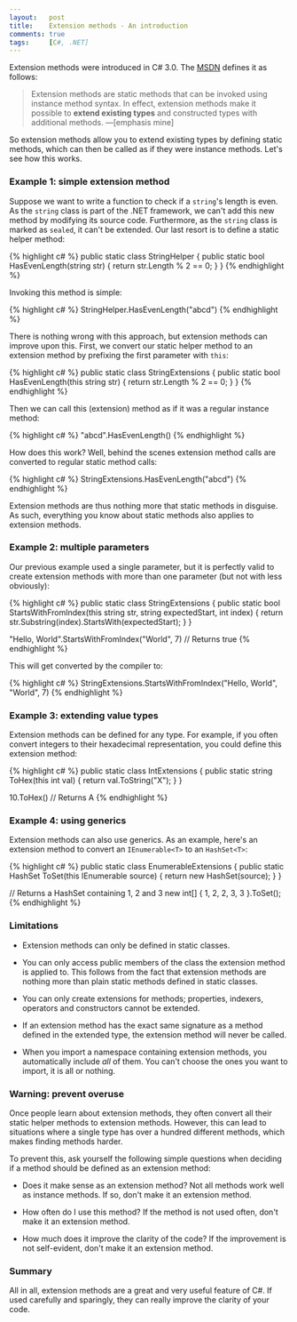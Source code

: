 ```yaml
---
layout:   post
title:    Extension methods - An introduction
comments: true
tags:     [C#, .NET]
---
```


Extension methods were introduced in C# 3.0. The [MSDN](http://msdn.microsoft.com/en-us/library/bb308966.aspx#csharp3.0overview_topic3) defines it as follows:

> Extension methods are static methods that can be invoked using instance method syntax. In effect, extension methods make it possible to **extend existing types** and constructed types with additional methods. —[emphasis mine]

So extension methods allow you to extend existing types by defining static methods, which can then be called as if they were instance methods. Let's see how this works.

### Example 1: simple extension method

Suppose we want to write a function to check if a `string`'s length is even. As the `string` class is part of the .NET framework, we can't add this new method by modifying its source code. Furthermore, as the `string` class is marked as `sealed`, it can't be extended. Our last resort is to define a static helper method:

{% highlight c# %}
public static class StringHelper
{
    public static bool HasEvenLength(string str)
    {
        return str.Length % 2 == 0;
    }
}
{% endhighlight %}

Invoking this method is simple:

{% highlight c# %}
StringHelper.HasEvenLength("abcd")
{% endhighlight %}

There is nothing wrong with this approach, but extension methods can improve upon this. First, we convert our static helper method to an extension method by prefixing the first parameter with `this`:

{% highlight c# %}
public static class StringExtensions
{
    public static bool HasEvenLength(this string str)
    {
        return str.Length % 2 == 0;
    }
}
{% endhighlight %}

Then we can call this (extension) method as if it was a regular instance method:

{% highlight c# %}
"abcd".HasEvenLength()
{% endhighlight %}

How does this work? Well, behind the scenes extension method calls are converted to regular static method calls:

{% highlight c# %}
StringExtensions.HasEvenLength("abcd")
{% endhighlight %}

Extension methods are thus nothing more that static methods in disguise. As such, everything you know about static methods also applies to extension methods. 

### Example 2: multiple parameters
Our previous example used a single parameter, but it is perfectly valid to create extension methods with more than one parameter (but not with less obviously):

{% highlight c# %}
public static class StringExtensions
{
    public static bool StartsWithFromIndex(this string str, string expectedStart, int index)
    {
        return str.Substring(index).StartsWith(expectedStart);
    }
}

"Hello, World".StartsWithFromIndex("World", 7) // Returns true
{% endhighlight %}

This will get converted by the compiler to:

{% highlight c# %}
StringExtensions.StartsWithFromIndex("Hello, World", "World", 7)
{% endhighlight %}

### Example 3: extending value types
Extension methods can be defined for any type. For example, if you often convert integers to their hexadecimal representation, you could define this extension method:

{% highlight c# %}
public static class IntExtensions
{
    public static string ToHex(this int val)
    {
        return val.ToString("X");
    }
} 

10.ToHex() // Returns A
{% endhighlight %}

### Example 4: using generics
Extension methods can also use generics. As an example, here's an extension method to convert an `IEnumerable<T>` to an `HashSet<T>`:

{% highlight c# %}
public static class EnumerableExtensions
{
    public static HashSet<T> ToSet<T>(this IEnumerable<T> source)
    {
        return new HashSet<T>(source);
    }
}

// Returns a HashSet<int> containing 1, 2 and 3
new int[] { 1, 2, 2, 3, 3 }.ToSet(); 
{% endhighlight %}

### Limitations

- Extension methods can only be defined in static classes.

- You can only access public members of the class the extension method is applied to. This follows from the fact that extension methods are nothing more than plain static methods defined in static classes.

- You can only create extensions for methods; properties, indexers, operators and constructors cannot be extended.

- If an extension method has the exact same signature as a method defined in the extended type, the extension method will never be called.

- When you import a namespace containing extension methods, you automatically include *all* of them. You can't choose the ones you want to import, it is all or nothing.

### Warning: prevent overuse

Once people learn about extension methods, they often convert all their static helper methods to extension methods. However, this can lead to situations where a single type has over a hundred different methods, which makes finding methods harder.

To prevent this, ask yourself the following simple questions when deciding if a method should be defined as an extension method:

- Does it make sense as an extension method? Not all methods work well as instance methods. If so, don't make it an extension method. 

- How often do I use this method? If the method is not used often, don't make it an extension method.

- How much does it improve the clarity of the code? If the improvement is not self-evident, don't make it an extension method.

### Summary

All in all, extension methods are a great and very useful feature of C#. If used carefully and sparingly, they can really improve the clarity of your code.